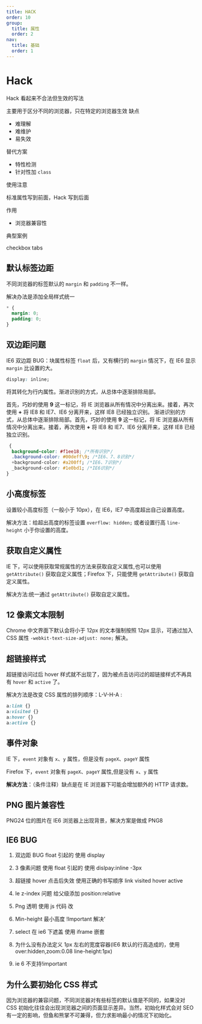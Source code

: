 ```yaml
---
title: HACK
order: 10
group:
  title: 属性
  order: 2
nav:
  title: 基础
  order: 1
---
```


# Hack

Hack 看起来不合法但生效的写法

主要用于区分不同的浏览器，只在特定的浏览器生效
缺点

- 难理解
- 难维护
- 易失效

替代方案

- 特性检测
- 针对性加 `class`

使用注意

标准属性写到前面，Hack 写到后面

作用

- 浏览器兼容性

典型案例

checkbox
tabs

## 默认标签边距

不同浏览器的标签默认的 `margin` 和 `padding` 不一样。

解决办法是添加全局样式统一

```css
* {
  margin: 0;
  padding: 0;
}
```

## 双边距问题

IE6 双边距 BUG：块属性标签 `float` 后，又有横行的 `margin` 情况下，在 IE6 显示 `margin` 比设置的大。

```css
display: inline;
```

将其转化为行内属性。渐进识别的方式，从总体中逐渐排除局部。

首先，巧妙的使用 **9** 这一标记，将 IE 浏览器从所有情况中分离出来。接着，再次使用 **+** 将 IE8 和 IE7、IE6 分离开来，这样 IE8 已经独立识别。 渐进识别的方式，从总体中逐渐排除局部。首先，巧妙的使用 **9** 这一标记，将 IE 浏览器从所有情况中分离出来。接着，再次使用 **+** 将 IE8 和 IE7、IE6 分离开来，这样 IE8 已经独立识别。

```css
 {
  background-color: #f1ee18; /*所有识别*/
  .background-color: #00deff\9; /*IE6、7、8识别*/
  +background-color: #a200ff; /*IE6、7识别*/
  _background-color: #1e0bd1; /*IE6识别*/
}
```

## 小高度标签

设置较小高度标签（一般小于 10px），在 IE6，IE7 中高度超出自己设置高度。

解决方法：给超出高度的标签设置 `overflow: hidden;` 或者设置行高 `line-height` 小于你设置的高度。

## 获取自定义属性

IE 下，可以使用获取常规属性的方法来获取自定义属性,也可以使用 `getAttribute()` 获取自定义属性；Firefox 下，只能使用 `getAttribute()` 获取自定义属性。

解决方法:统一通过 `getAttribute()` 获取自定义属性。

## 12 像素文本限制

Chrome 中文界面下默认会将小于 12px 的文本强制按照 12px 显示，可通过加入 CSS 属性 `-webkit-text-size-adjust: none;` 解决。

## 超链接样式

超链接访问过后 hover 样式就不出现了，因为被点击访问过的超链接样式不再具有 `hover` 和 `active` 了。

解决方法是改变 CSS 属性的排列顺序：L-V-H-A :

```css
a:link {}
a:visited {}
a:hover {}
a:active {}
```

## 事件对象

IE 下，`event` 对象有 `x`、`y` 属性，但是没有 `pageX`、`pageY` 属性

Firefox 下，`event` 对象有 `pageX`、`pageY` 属性,但是没有 `x`、`y` 属性

**解决方法**：（条件注释）缺点是在 IE 浏览器下可能会增加额外的 HTTP 请求数。

## PNG 图片兼容性

PNG24 位的图片在 IE6 浏览器上出现背景，解决方案是做成 PNG8

## IE6 BUG

1. 双边距 BUG float 引起的 使用 display

2. 3 像素问题 使用 float 引起的 使用 dislpay:inline -3px

3. 超链接 hover 点击后失效 使用正确的书写顺序 link visited hover active

4. Ie z-index 问题 给父级添加 position:relative

5. Png 透明 使用 js 代码 改

6. Min-height 最小高度 !Important 解决’

7. select 在 ie6 下遮盖 使用 iframe 嵌套

8. 为什么没有办法定义 1px 左右的宽度容器(IE6 默认的行高造成的，使用 over:hidden,zoom:0.08 line-height:1px)

9. ie 6 不支持!important

## 为什么要初始化 CSS 样式

因为浏览器的兼容问题，不同浏览器对有些标签的默认值是不同的，如果没对 CSS 初始化往往会出现浏览器之间的页面显示差异。当然，初始化样式会对 SEO 有一定的影响，但鱼和熊掌不可兼得，但力求影响最小的情况下初始化。
